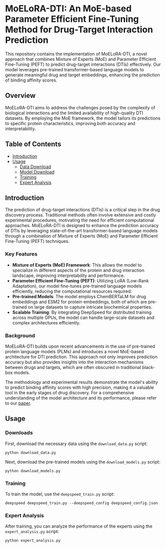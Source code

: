 # MoELoRA-DTI: An MoE-based Parameter Efficient Fine-Tuning Method for Drug-Target Interaction Prediction

This repository contains the implementation of MoELoRA-DTI, a novel approach that combines Mixture of Experts (MoE) and Parameter Efficient Fine-Tuning (PEFT) to predict drug-target interactions (DTIs) effectively. Our model leverages pre-trained transformer-based language models to generate meaningful drug and target embeddings, enhancing the prediction of binding affinity scores.

## Overview

MoELoRA-DTI aims to address the challenges posed by the complexity of biological interactions and the limited availability of high-quality DTI datasets. By employing the MoE framework, the model tailors its predictions to specific protein characteristics, improving both accuracy and interpretability.

## Table of Contents
- [Introduction](#introduction)
- [Usage](#usage)
  - [Data Download](#data-download)
  - [Model Download](#model-download)
  - [Training](#training)
  - [Expert Analysis](#expert-analysis)

## Introduction

The prediction of drug-target interactions (DTIs) is a critical step in the drug discovery process. Traditional methods often involve extensive and costly experimental procedures, motivating the need for efficient computational approaches. MoELoRA-DTI is designed to enhance the prediction accuracy of DTIs by leveraging state-of-the-art transformer-based language models through a combination of Mixture of Experts (MoE) and Parameter Efficient Fine-Tuning (PEFT) techniques.

### Key Features

- **Mixture of Experts (MoE) Framework**: This allows the model to specialize in different aspects of the protein and drug interaction landscape, improving interpretability and performance.
- **Parameter Efficient Fine-Tuning (PEFT)**: Utilizing LoRA (Low-Rank Adaptation), our model fine-tunes pre-trained language models efficiently, reducing the computational resources required.
- **Pre-trained Models**: The model employs ChemBERTaLM for drug embeddings and ESM2 for protein embeddings, both of which are pre-trained on large datasets to capture intricate biochemical properties.
- **Scalable Training**: By integrating DeepSpeed for distributed training across multiple GPUs, the model can handle large-scale datasets and complex architectures efficiently.

### Background

MoELoRA-DTI builds upon recent advancements in the use of pre-trained protein language models (PLMs) and introduces a novel MoE-based architecture for DTI prediction. This approach not only improves prediction accuracy but also provides insights into the interaction mechanisms between drugs and targets, which are often obscured in traditional black-box models.

The methodology and experimental results demonstrate the model's ability to predict binding affinity scores with high precision, making it a valuable tool in the early stages of drug discovery. For a comprehensive understanding of the model architecture and its performance, please refer to our [paper](path/to/6_8710_Final_Project.pdf).

## Usage

### Downloads
First, download the necessary data using the ```download_data.py``` script:

```
python download_data.py
```

Next, download the pre-trained models using the ```download_models.py``` script:

```
python download_models.py
```

### Training

To train the model, use the ```deepspeed_train.py``` script:

```
deepspeed deepspeed_train.py --deepspeed_config deepspeed_config.json
```

### Expert Analysis

After training, you can analyze the performance of the experts using the ```expert_analysis.py``` script:

```
python expert_analysis.py
```
